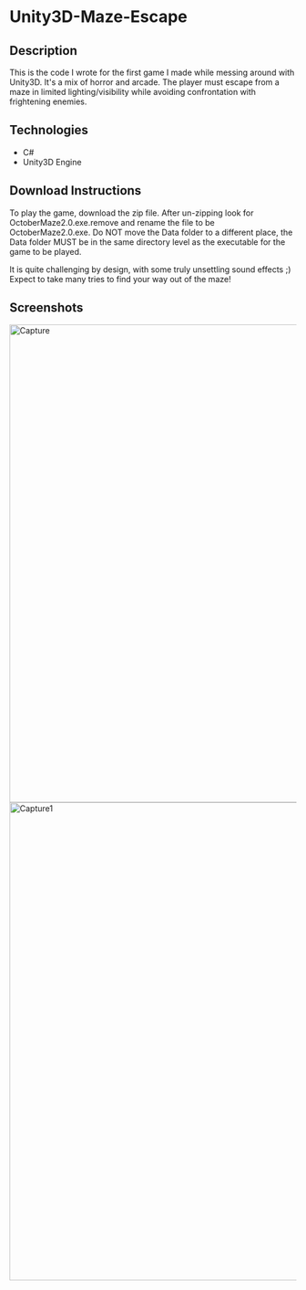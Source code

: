 # Unity3D-Maze-Escape
## Description

This is the code I wrote for the first game I made while messing around with Unity3D. It's a mix of horror and arcade. The player must escape from a maze in limited lighting/visibility while avoiding confrontation with frightening enemies.

## Technologies

- C#
- Unity3D Engine

## Download Instructions

To play the game, download the zip file. After un-zipping look for OctoberMaze2.0.exe.remove and rename the file to be OctoberMaze2.0.exe. Do NOT move the Data folder to a different place, the Data folder MUST be in the same directory level as the executable for the game to be played. 

It is quite challenging by design, with some truly unsettling sound effects ;) Expect to take many tries to find your way out of the maze!

## Screenshots

<img width="837" alt="Capture" src="https://user-images.githubusercontent.com/41240707/127672481-22061094-8376-44be-a0f9-11228d3ee54f.PNG">
<img width="837" alt="Capture1" src="https://user-images.githubusercontent.com/41240707/127672484-f2ac983c-101b-4e8a-a559-1ec17a976862.PNG">
